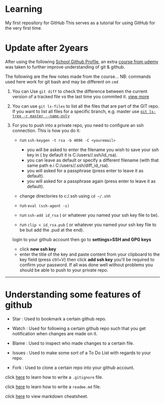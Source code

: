 # Learning
My first repository for GitHub
This serves as a tutorial for using GitHub for the very first time.

# Update after 2years
After using the following [School Github Profile](https://github.com/u16220073), an extra  [course from udemy](https://www.udemy.com/course/git-and-github-crash-course/?couponCode=NEW_COURSE2) was taken to further improve understanding of git & github.

The following are the few notes made from the course...
NB: commands used here work for git bash and may be different on `cmd`
1) You can Use `git diff` to check the difference between the current version of a tracked file vs the last time you commited it. [view more](https://www.atlassian.com/git/tutorials/saving-changes/git-diff#:~:text=git%20diff%20is%20a%20multi,%2C%20branches%2C%20files%20and%20more.&text=The%20git%20diff%20command%20is,state%20of%20a%20Git%20repo.)
2) You can use `git ls-files` to list all the files that are part of the GIT repo.
   If you want to list all files for a specific branch, e.g. master use [`git ls-tree -r master --name-only`](https://superuser.com/questions/429693/git-list-all-files-currently-under-source-control) 
3) For you to push into a private repo, you need to configure an ssh connection.
   This is how you do it:
   * run `ssh-keygen -t rsa -b 4096 -C <youremail>`
   
      * you will be asked to enter the filename you wish to save your ssh key in ( by default it is C:/users/<userprofilename>/.ssh/id_rsa).
      * you can leave as default or specify a different filename (with that same path e.i C:/users/<userprofilename>/.ssh/diff_id_rsa).
      * you will asked for a passphrase (press enter to leave it as default).
      * you will asked for a passphrase again (press enter to leave it as default).
   
   * change directories to c:/.ssh using `cd ~/.shh`
   * run `eval (ssh-agent -s)`
   * run `ssh-add id_rsa` ( or whatever you named your ssh key file to be).
   * run `clip < id_rsa.pub` ( or whatever you named your ssh key file to be but add the .pud at the end).
   
   login to your github account then go to **settings>SSH and GPG keys**
   * click **new ssh key**
   * enter the title of the key and paste content from your clipboard to the key field (press ctrl+V) then click **add ssh key**
      you'll be required to confirm your password.
 If all was done well without problems you should be able to push to your private repo.
---
# Understanding some features of github 
* Star
: Used to bookmark a certain github repo.

* Watch
: Used for following a certain github repo such that you get notification when changes are made on it.

* Blame
: Used to inspect who made changes to a certain file.

* Issues
: Used to make some sort of a To Do List with regards to your repo.

* Fork
: Used to clone a certain repo into your github account.

click [here](https://www.youtube.com/watch?v=ErJyWO8TGoM) to learn how to write a `.gitignore` file.

click [here](https://www.youtube.com/watch?v=eJojC3lSkwg) to learn how to write a `readme.md` file.

click [here](https://github.com/adam-p/markdown-here/wiki/Markdown-Cheatsheet#lists) to view markdown cheatsheet.
